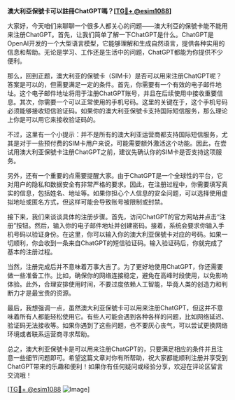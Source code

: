 **澳大利亞保號卡可以註冊ChatGPT嗎？[[TG💪+ @esim1088](https://t.me/s/esim1088)]**

大家好，今天咱们来聊聊一个很多人都关心的问题——澳大利亞的保號卡能不能用来注册ChatGPT。首先，让我们简单了解一下ChatGPT是什么。ChatGPT是OpenAI开发的一个大型语言模型，它能够理解和生成自然语言，提供各种实用的信息和帮助。无论是学习、工作还是生活中的问题，ChatGPT都能为你提供不少便利。

那么，回到正题，澳大利亚的保號卡（SIM卡）是否可以用来注册ChatGPT呢？答案是可以的，但需要满足一定的条件。首先，你需要有一个有效的电子邮件地址。这个电子邮件地址将用于注册ChatGPT账号，并且在后续使用中接收重要信息。其次，你需要一个可以正常使用的手机号码。这里的关键在于，这个手机号码必须能够接收短信验证码。如果你的澳大利亚保號卡支持国际短信服务，那么理论上你是可以用它来接收验证码的。

不过，这里有一个小提示：并不是所有的澳大利亚运营商都支持国际短信服务，尤其是对于一些预付费的SIM卡用户来说，可能需要额外激活这个功能。因此，在尝试用澳大利亚保號卡注册ChatGPT之前，建议先确认你的SIM卡是否支持这项服务。

另外，还有一个重要的点需要提醒大家。由于ChatGPT是一个全球性的平台，它对用户的隐私和数据安全有非常严格的要求。因此，在注册过程中，你需要填写真实的信息，包括姓名、地址等。如果你担心个人信息的安全问题，可以选择使用虚拟地址或匿名方式，但这样可能会导致账号被限制或封禁。

接下来，我们来谈谈具体的注册步骤。首先，访问ChatGPT的官方网站并点击“注册”按钮。然后，输入你的电子邮件地址并创建密码。接着，系统会要求你输入手机号码以验证身份。在这里，你可以输入你的澳大利亚保號卡对应的号码。如果一切顺利，你会收到一条来自ChatGPT的短信验证码。输入验证码后，你就完成了基本的注册过程。

当然，注册完成后并不意味着万事大吉了。为了更好地使用ChatGPT，你还需要做一些准备工作。比如，确保你的网络连接稳定，避免在高峰时段使用，以免影响体验。此外，合理安排使用时间，不要过度依赖人工智能，毕竟人类的创造力和判断力才是最宝贵的资源。

最后，我想强调一点，虽然澳大利亚保號卡可以用来注册ChatGPT，但这并不意味着所有人都能轻松使用它。有些人可能会遇到各种各样的问题，比如网络延迟、验证码无法接收等。如果你遇到了这些问题，也不要灰心丧气，可以尝试更换网络环境或者联系运营商寻求帮助。

总之，澳大利亚保號卡是可以用来注册ChatGPT的，只要满足相应的条件并且注意一些细节问题即可。希望这篇文章对你有所帮助，祝大家都能顺利注册并享受到ChatGPT带来的乐趣和便利！如果你有任何疑问或经验分享，欢迎在评论区留言交流哦！

[[TG💪+ @esim1088](https://t.me/s/esim1088) ![Image](https://i.postimg.cc/4NQfJmqS/Snipaste-2025-05-13-00-14-12.png)]